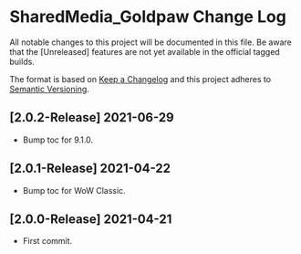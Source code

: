 # SharedMedia_Goldpaw Change Log
All notable changes to this project will be documented in this file. Be aware that the [Unreleased] features are not yet available in the official tagged builds.

The format is based on [Keep a Changelog](http://keepachangelog.com/) 
and this project adheres to [Semantic Versioning](http://semver.org/).

## [2.0.2-Release] 2021-06-29
- Bump toc for 9.1.0.

## [2.0.1-Release] 2021-04-22
- Bump toc for WoW Classic.

## [2.0.0-Release] 2021-04-21
- First commit.
